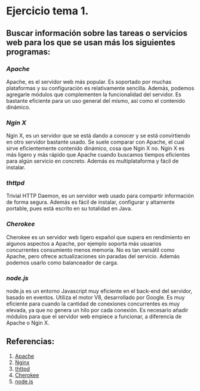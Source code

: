# Ejercicio tema 1.
## Buscar información sobre las tareas o servicios web para los que se usan más los siguientes programas:
### *Apache*
Apache, es el servidor web más popular. Es soportado por muchas plataformas y su configuración es relativamente sencilla. Además, podemos agregarle módulos que complementen la funcionalidad del servidor. Es bastante eficiente para un uso general del mismo, así como el contenido dinámico.
### *Ngin X*
Ngin X, es un servidor que se está dando a conocer y se está convirtiendo en otro servidor bastante usado. Se suele comparar con Apache, el cual sirve eficientemente contenido dinámico, cosa que Ngin X no. Ngin X es más ligero y más rápido que Apache cuando buscamos tiempos eficientes para algún servicio en concreto. Además es multiplataforma y fácil de instalar.
### *thttpd*
Trivial HTTP Daemon, es un servidor web usado para compartir información de forma segura. Además es fácil de instalar, configurar y altamente portable, pues está escrito en su totalidad en Java.
### *Cherokee*
Cherokee es un servidor web ligero español que supera en rendimiento en algunos aspectos a Apache, por ejemplo soporta más usuarios concurrentes consumiento menos memoria. No es tan versátil como Apache, pero ofrece actualizaciones sin paradas del servicio. Además podemos usarlo como balanceador de carga.
### *node.js*
node.js es un entorno Javascript muy eficiente en el back-end del servidor, basado en eventos. Utiliza el motor V8, desarrollado por Google. Es muy eficiente para cuando la cantidad de conexiones concurrentes es muy elevada, ya que no genera un hilo por cada conexión. Es necesario añadir módulos para que el servidor web empiece a funcionar, a diferencia de Apache o Ngin X.

## Referencias:
1. [Apache](http://www.digitallearning.es/blog/apache-servidor-web-configuracion-apache2-conf/ "Apache")
2. [Nginx](http://www.cristalab.com/blog/7-razones-para-usar-nginx-web-server-c112338l/ "Nginx")
3. [thttpd](https://sites.google.com/site/varrojos/thttpd "thttpd")
4. [Cherokee](http://elblogdepicodev.blogspot.com.es/2011/05/servidor-web-ligero-cherokee.html "Cherokee")
5. [node.js](http://www.netconsulting.es/blog/nodejs/ "node.js")